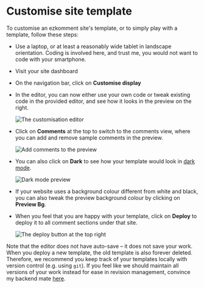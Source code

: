 # Customise site template

To customise an ezkomment site's template, or to simply play with a template, follow these steps:

- Use a laptop, or at least a reasonably wide tablet in landscape orientation. Coding is involved here, and trust me, you would not want to code with your smartphone.

- Visit your site dashboard

- On the navigation bar, click on **Customise display**

- In the editor, you can now either use your own code or tweak existing code in the provided editor, and see how it looks in the preview on the right.

  ![The customisation editor](/images/docs/customisation/customise-site-template/customise-page.png)

- Click on **Comments** at the top to switch to the comments view, where you can add and remove sample comments in the preview.

  ![Add comments to the preview](/images/docs/customisation/customise-site-template/add-comments-to-preview.png)

- You can also click on **Dark** to see how your template would look in [dark mode](/docs/comments/embed#dark-mode).

  ![Dark mode preview](/images/docs/customisation/customise-site-template/dark-mode-preview.png)

- If your website uses a background colour different from white and black, you can also tweak the preview background colour by clicking on **Preview Bg**.

- When you feel that you are happy with your template, click on **Deploy** to deploy it to all comment sections under that site.

  ![The deploy button at the top right](/images/docs/customisation/customise-site-template/deploy-button.png)

Note that the editor does not have auto-save &ndash; it does not save your work. When you deploy a new template, the old template is also forever deleted. Therefore, we recommend you keep track of your templates locally with version control (e.g. using `git`). If you feel like we should maintain all versions of your work instead for ease in revision management, convince my backend mate [here](https://github.com/joulev/ezkomment/discussions/196).
